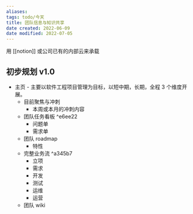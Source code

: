 ```yaml
---
aliases: 
tags: todo/今天
title: 团队信息与知识共享
date created: 2022-06-09
date modified: 2022-07-05
---
```


用 [[notion]] 或公司已有的内部云来承载

## 初步规划 v1.0

- 主页 - 主要以软件工程项目管理为目标，以短中期，长期，全程 3 个维度开展。
	- 目前聚焦与冲刺
		- 本周或本月的冲刺内容
	- 团队任务看板 ^e6ee22
		- 问题单
		- 需求单
	- 团队 roadmap
		- 特性
	- 完整业务流 ^a345b7
		- 立项
		- 需求
		- 开发
		- 测试
		- 运维
		- 运营
	- 团队 wiki
